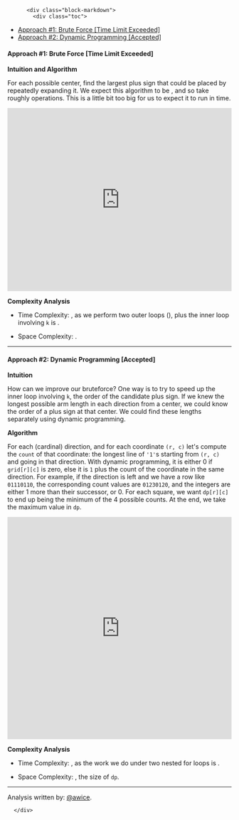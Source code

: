 <div class="article-body">
        
          <div class="block-markdown">
            <div class="toc">
<ul>
<li><a href="#approach-1-brute-force-time-limit-exceeded">Approach #1: Brute Force [Time Limit Exceeded]</a></li>
<li><a href="#approach-2-dynamic-programming-accepted">Approach #2: Dynamic Programming [Accepted]</a></li>
</ul>
</div>
<h4 id="approach-1-brute-force-time-limit-exceeded">Approach #1: Brute Force [Time Limit Exceeded]</h4>
<p><strong>Intuition and Algorithm</strong></p>
<p>For each possible center, find the largest plus sign that could be placed by repeatedly expanding it.
We expect this algorithm to be <script type="math/tex; mode=display">O(N^3)</script>, and so take roughly <script type="math/tex; mode=display">500^3 = (1.25) * 10^8</script> operations.  This is a little bit too big for us to expect it to run in time.</p>
<iframe src="https://leetcode.com/playground/pVcrm4PA/shared" frameborder="0" width="100%" height="412" name="pVcrm4PA"></iframe>

<p><strong>Complexity Analysis</strong></p>
<ul>
<li>
<p>Time Complexity: <script type="math/tex; mode=display">O(N^3)</script>, as we perform two outer loops (<script type="math/tex; mode=display">O(N^2)</script>), plus the inner loop involving <code>k</code> is <script type="math/tex; mode=display">O(N)</script>.</p>
</li>
<li>
<p>Space Complexity: <script type="math/tex; mode=display">O(\text{mines.length})</script>.</p>
</li>
</ul>
<hr>
<h4 id="approach-2-dynamic-programming-accepted">Approach #2: Dynamic Programming [Accepted]</h4>
<p><strong>Intuition</strong></p>
<p>How can we improve our bruteforce?  One way is to try to speed up the inner loop involving <code>k</code>, the order of the candidate plus sign.
If we knew the longest possible arm length <script type="math/tex; mode=display">L_u, L_l, L_d, L_r</script> in each direction from a center, we could know the order <script type="math/tex; mode=display">\min(L_u, L_l, L_d, L_r)</script> of a plus sign at that center.  We could find these lengths separately using dynamic programming.</p>
<p><strong>Algorithm</strong></p>
<p>For each (cardinal) direction, and for each coordinate <code>(r, c)</code> let's compute the <code>count</code> of that coordinate: the longest line of <code>'1'</code>s starting from <code>(r, c)</code> and going in that direction.
With dynamic programming, it is either 0 if <code>grid[r][c]</code> is zero, else it is <code>1</code> plus the count of the coordinate in the same direction.
For example, if the direction is left and we have a row like <code>01110110</code>, the corresponding count values are <code>01230120</code>, and the integers are either 1 more than their successor, or 0.
For each square, we want <code>dp[r][c]</code> to end up being the minimum of the 4 possible counts.  At the end, we take the maximum value in <code>dp</code>.</p>
<iframe src="https://leetcode.com/playground/JxbvtwM9/shared" frameborder="0" width="100%" height="500" name="JxbvtwM9"></iframe>

<p><strong>Complexity Analysis</strong></p>
<ul>
<li>
<p>Time Complexity: <script type="math/tex; mode=display">O(N^2)</script>, as the work we do under two nested for loops is <script type="math/tex; mode=display">O(1)</script>.</p>
</li>
<li>
<p>Space Complexity: <script type="math/tex; mode=display">O(N^2)</script>, the size of <code>dp</code>.</p>
</li>
</ul>
<hr>
<p>Analysis written by: <a href="https://leetcode.com/awice">@awice</a>.</p>
          </div>
        
      </div>